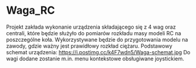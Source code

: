 # Waga_RC

Projekt zakłada wykonanie urządzenia składającego się z 4 wag oraz centrali, które będzie służyło do pomiarów rozkładu masy modeli RC na poszczególne koła.
Wykorzystywane będzie do przygotowania modelu na zawody, gdzie ważny jest prawidłowy rozkład ciężaru.
Podstawowy schemat urządzenia: https://i.postimg.cc/k4F7wdn5/Waga-schemat.jpg
Do wagi dodane zostanie m.in. menu kontekstowe obsługiwane joystickiem.
